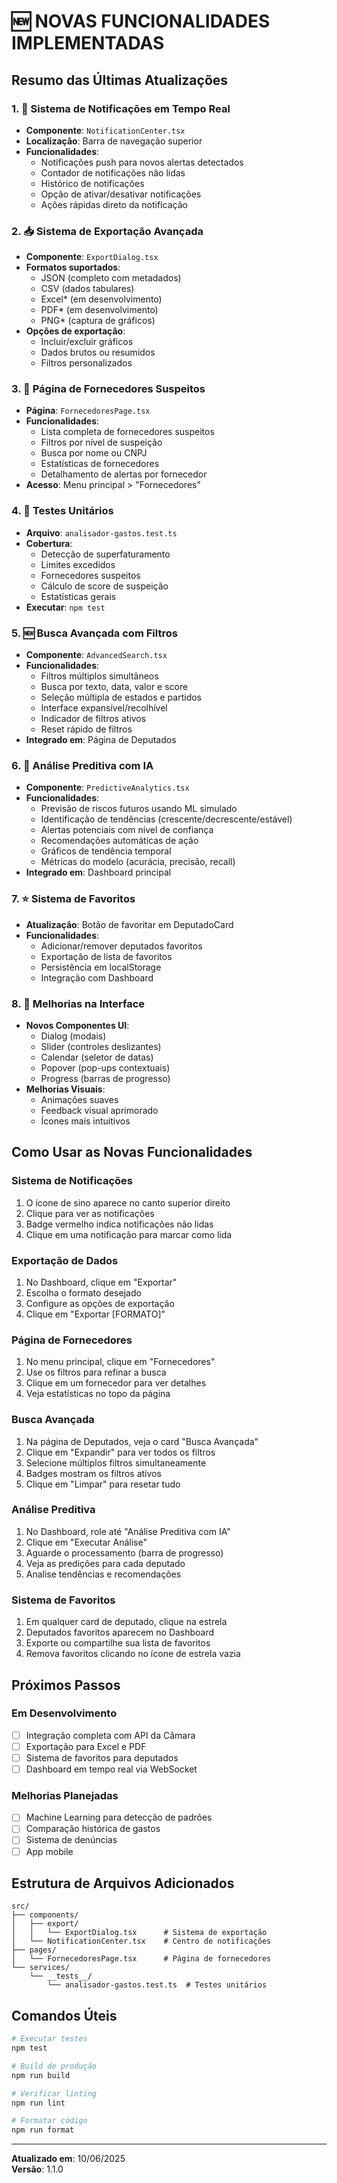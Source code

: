 # 🆕 NOVAS FUNCIONALIDADES IMPLEMENTADAS

## Resumo das Últimas Atualizações

### 1. 🔔 Sistema de Notificações em Tempo Real
- **Componente**: `NotificationCenter.tsx`
- **Localização**: Barra de navegação superior
- **Funcionalidades**:
  - Notificações push para novos alertas detectados
  - Contador de notificações não lidas
  - Histórico de notificações
  - Opção de ativar/desativar notificações
  - Ações rápidas direto da notificação

### 2. 📥 Sistema de Exportação Avançada
- **Componente**: `ExportDialog.tsx`
- **Formatos suportados**:
  - JSON (completo com metadados)
  - CSV (dados tabulares)
  - Excel* (em desenvolvimento)
  - PDF* (em desenvolvimento)
  - PNG* (captura de gráficos)
- **Opções de exportação**:
  - Incluir/excluir gráficos
  - Dados brutos ou resumidos
  - Filtros personalizados

### 3. 🏢 Página de Fornecedores Suspeitos
- **Página**: `FornecedoresPage.tsx`
- **Funcionalidades**:
  - Lista completa de fornecedores suspeitos
  - Filtros por nível de suspeição
  - Busca por nome ou CNPJ
  - Estatísticas de fornecedores
  - Detalhamento de alertas por fornecedor
- **Acesso**: Menu principal > "Fornecedores"

### 4. 🧪 Testes Unitários
- **Arquivo**: `analisador-gastos.test.ts`
- **Cobertura**:
  - Detecção de superfaturamento
  - Limites excedidos
  - Fornecedores suspeitos
  - Cálculo de score de suspeição
  - Estatísticas gerais
- **Executar**: `npm test`

### 5. 🆕 Busca Avançada com Filtros
- **Componente**: `AdvancedSearch.tsx`
- **Funcionalidades**:
  - Filtros múltiplos simultâneos
  - Busca por texto, data, valor e score
  - Seleção múltipla de estados e partidos
  - Interface expansível/recolhível
  - Indicador de filtros ativos
  - Reset rápido de filtros
- **Integrado em**: Página de Deputados

### 6. 🤖 Análise Preditiva com IA
- **Componente**: `PredictiveAnalytics.tsx`
- **Funcionalidades**:
  - Previsão de riscos futuros usando ML simulado
  - Identificação de tendências (crescente/decrescente/estável)
  - Alertas potenciais com nível de confiança
  - Recomendações automáticas de ação
  - Gráficos de tendência temporal
  - Métricas do modelo (acurácia, precisão, recall)
- **Integrado em**: Dashboard principal

### 7. ⭐ Sistema de Favoritos
- **Atualização**: Botão de favoritar em DeputadoCard
- **Funcionalidades**:
  - Adicionar/remover deputados favoritos
  - Exportação de lista de favoritos
  - Persistência em localStorage
  - Integração com Dashboard

### 8. 🎨 Melhorias na Interface
- **Novos Componentes UI**:
  - Dialog (modais)
  - Slider (controles deslizantes)
  - Calendar (seletor de datas)
  - Popover (pop-ups contextuais)
  - Progress (barras de progresso)
- **Melhorias Visuais**:
  - Animações suaves
  - Feedback visual aprimorado
  - Ícones mais intuitivos

## Como Usar as Novas Funcionalidades

### Sistema de Notificações
1. O ícone de sino aparece no canto superior direito
2. Clique para ver as notificações
3. Badge vermelho indica notificações não lidas
4. Clique em uma notificação para marcar como lida

### Exportação de Dados
1. No Dashboard, clique em "Exportar"
2. Escolha o formato desejado
3. Configure as opções de exportação
4. Clique em "Exportar [FORMATO]"

### Página de Fornecedores
1. No menu principal, clique em "Fornecedores"
2. Use os filtros para refinar a busca
3. Clique em um fornecedor para ver detalhes
4. Veja estatísticas no topo da página

### Busca Avançada
1. Na página de Deputados, veja o card "Busca Avançada"
2. Clique em "Expandir" para ver todos os filtros
3. Selecione múltiplos filtros simultaneamente
4. Badges mostram os filtros ativos
5. Clique em "Limpar" para resetar tudo

### Análise Preditiva
1. No Dashboard, role até "Análise Preditiva com IA"
2. Clique em "Executar Análise"
3. Aguarde o processamento (barra de progresso)
4. Veja as predições para cada deputado
5. Analise tendências e recomendações

### Sistema de Favoritos
1. Em qualquer card de deputado, clique na estrela
2. Deputados favoritos aparecem no Dashboard
3. Exporte ou compartilhe sua lista de favoritos
4. Remova favoritos clicando no ícone de estrela vazia

## Próximos Passos

### Em Desenvolvimento
- [ ] Integração completa com API da Câmara
- [ ] Exportação para Excel e PDF
- [ ] Sistema de favoritos para deputados
- [ ] Dashboard em tempo real via WebSocket

### Melhorias Planejadas
- [ ] Machine Learning para detecção de padrões
- [ ] Comparação histórica de gastos
- [ ] Sistema de denúncias
- [ ] App mobile

## Estrutura de Arquivos Adicionados

```
src/
├── components/
│   ├── export/
│   │   └── ExportDialog.tsx      # Sistema de exportação
│   └── NotificationCenter.tsx    # Centro de notificações
├── pages/
│   └── FornecedoresPage.tsx      # Página de fornecedores
└── services/
    └── __tests__/
        └── analisador-gastos.test.ts  # Testes unitários
```

## Comandos Úteis

```bash
# Executar testes
npm test

# Build de produção
npm run build

# Verificar linting
npm run lint

# Formatar código
npm run format
```

---

**Atualizado em**: 10/06/2025  
**Versão**: 1.1.0
